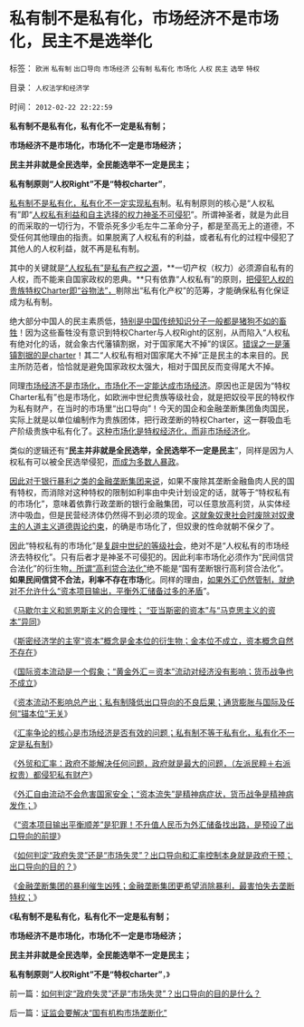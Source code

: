 # 私有制不是私有化，市场经济不是市场化，民主不是选举化

标签： `欧洲` `私有制` `出口导向` `市场经济` `公有制` `私有化` `市场化` `人权` `民主` `选举` `特权` 

目录： `人权法学和经济学`

时间： `2012-02-22 22:22:59`

**私有制不是私有化，私有化不一定是私有制；**

**市场经济不是市场化，市场化不一定是市场经济；**

**民主并非就是全民选举，全民能选举不一定是民主；**

**私有制原则“人权Right”不是“特权charter”**，

[私有制不是私有化，私有化不一定实现私有](../../../2012/2/21/汇率争论的核心是市场经济是否有效.md)制。私有制原则的核心是“人权私有”即“[人权私有利益和自主选择的权力神圣不可侵犯](../../../2009/6/17/人权是任何信仰须共同表述的价值观.md)”。所谓神圣者，就是为此目的而采取的一切行为，不管杀死多少毛左牛二革命分子，都是至高无上的道德，不受任何其他理由的指责。如果脱离了人权私有的利益，或者私有化的过程中侵犯了其他人的人权利益，就不再是私有制。

其中的关键就是[“人权私有”是私有产权之源](../../../2009/11/14/正义感也可以变得非常可怕.md)，**一切产权（权力）必须源自私有的人权，而不能来自国家政权的恩典。**只有依靠“人权私有”的原则，[把侵犯人权的贵族特权Charter即“谷物法”，](../../../2009/7/31/特权的经济学含义及利益演绎.md)剔除出“私有化产权”的范筹，才能确保私有化保证成为私有制。

绝大部分中国人的民主素质低，[特别是中国传统知识分子一般都是猪狗不如的畜牲](../../../2010/12/27/文革“知识越多越反动”错在那里？.md)！因为这些畜牲没有意识到特权Charter与人权Right的区别，从而陷入“人权私有绝对化的话，就会象古代藩镇割据，对于国家尾大不掉”的误区。[错误之一是藩镇割据的是charter](../../../2009/9/10/军阀割据不是地方民主自治.md)！其二“人权私有相对国家尾大不掉”正是民主的本来目的。民主所防范者，恰恰就是避免国家政权太强大，相对于国民反而变得尾大不掉。

同理[市场经济不是市场化，市场化不一定能达成市场经济](../../../2012/1/25/英帝国经济体制近似斯大林主义，美国仿英复古失败.md)。原因也正是因为“特权Charter私有”也是市场化，如欧洲中世纪贵族等级社会，就是把奴役平民的特权作为私有财产，在当时的市场里“出口导向”！今天的国企和金融垄断集团鱼肉国民，实际上就是以单位编制作为贵族团体，把行政垄断的特权Charter，这一群吸血毛产阶级贵族中私有化了。[这种市场化是特权经济化，而非市场经济化](../../../2012/1/27/明朝与印度的精英，降低了政府效率，放大了税负痛苦.md)。

类似的逻辑还有“**民主并非就是全民选举，全民选举不一定是民主**”，同样是因为人权私有可以被全民选举侵犯，[而成为多数人暴政](../../../2011/7/20/多数人暴政会自然转变为专制.md)。

[因此对于银行暴利之类的金融垄断集团来说](../../../2012/2/21/证监会新政又是金融垄断集团定制的改革吗？.md)，如果不废除其垄断金融鱼肉人民的国有特权，而消除对这种特权的限制如利率由中央计划设定的话，就等于“特权私有的市场化”，意味着依靠行政垄断的银行金融集团，可以任意放高利贷，从实体经济中吸血，但是民营经济体仍然得不到必须的现金。[这就象奴隶社会时废除对奴隶主的人道主义道德舆论约束](../../../2011/12/8/中世纪延续至今的道德经济学.md)，的确是市场化了，但奴隶的性命就朝不保夕了。

因此“特权私有的市场化”是[复辟中世纪的等级社会](../../../2012/1/28/安定团结的等级社会的侵略者／征服者／君权／伟大领袖.md)，绝对不是“人权私有的市场经济去特权化”。只有后者才是神圣不可侵犯的。因此利率市场化必须作为“民间信贷合法化”的衍生物[，所谓“高利贷合法化”](../../../2011/10/9/零和投机的贡献，高利贷是最核心的价格信号.md)绝不能是“国有垄断银行高利贷合法化”。**如果民间信贷不合法，利率不存在市场**化。同样的理由，[如果外汇仍然管制，就绝对不允许什么“资本项目输出，平衡外汇储备过多的矛盾](../../../2012/2/7/谢国忠先生缺乏货币和投资的经济学常识.md)”。

《[马歇尔主义和凯恩斯主义的合理性； “亚当斯密的资本”与“马克思主义的资本”异同](../../../2012/2/20/“亚当斯密的资本”与“马克思主义的资本”异同；.md)》

《[斯密经济学的主宰“资本”概念是金本位的衍生物；金本位不成立，资本概念自然不存在](../../../2012/2/20/“资本”是金本位的衍生概念.md)》

《[国际资本流动是一个假象；“黄金外汇＝资本”流动对经济没有影响；货币战争也不成立](../../../2012/2/21/国际资本流动是假象,金本位不成立，货币战争也就不成立.md)》

《[资本流动不影响总产出；私有制降低出口导向的不良后果；通货膨胀与国际及任何“锚本位”无关](../../../2012/2/21/国内通货膨胀与国际无关，与任何锚本位无关.md)》

《[汇率争论的核心是市场经济是否有效的问题；私有制不等于私有化，私有化不一定是私有制](../../../2012/2/21/汇率争论的核心是市场经济是否有效.md)》

《[外贸和汇率：政府不能解决任何问题，政府就是最大的问题，（左派民粹＋右派权贵）都侵犯私有财产](../../../2012/2/21/外贸和汇率：政府监管／干预是最大的问题.md)》

《[外汇自由流动不会危害国家安全；“资本流失”是精神病症状，货币战争是精神病发作；](../../../2012/2/22/外汇自由流动不会危害国家安全.md)》

《[“资本项目输出平衡顺差”是犯罪！不升值人民币为外汇储备找出路，是预设了出口导向的前提](../../../2012/2/22/“资本项目输出平衡经常项目顺差”是叛国犯罪！.md)》

《[如何判定“政府失灵”还是“市场失灵”？出口导向和汇率控制本身就是政府干预；出口导向的目的？](../../../2012/2/22/如何判定“政府失灵”还是“市场失灵”？出口导向的目的是什么？.md)》

《[金融垄断集团的暴利催生凶残；金融垄断集团更希望消除暴利，最害怕失去垄断特权；](../../../2012/2/21/证监会新政又是金融垄断集团定制的改革吗？.md)》

《**私有制不是私有化，私有化不一定是私有制；**

**市场经济不是市场化，市场化不一定是市场经济；**

**民主并非就是全民选举，全民能选举不一定是民主；**

**私有制原则“人权Right”不是“特权charter”**，》



前一篇：[如何判定“政府失灵”还是“市场失灵”？出口导向的目的是什么？](../../../2012/2/22/如何判定“政府失灵”还是“市场失灵”？出口导向的目的是什么？.md)

后一篇：[证监会要解决“国有机构市场垄断化”](../../../2012/2/22/证监会要解决“国有机构市场垄断化”.md)